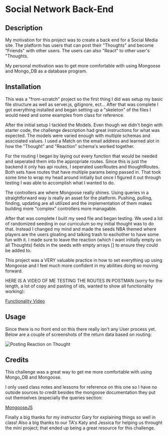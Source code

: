 # Social Network Back-End

  ## Description
  
  My motivation for this project was to create a back end for a Social Media site.  The platform has users that can post their "Thoughts" and become "Friends" with other users.  The users can also "React" to other user's "Thoughts.

  My personal motivation was to get more comfortable with using Mongoose and Mongo_DB as a database program.
  
  ## Installation

  This was a "from-scratch" project so the first thing I did was setup my basic file structure as well as server.js, gitignore, ect...  After that was complete I got everything installed and began setting up a "skeleton" of the files I would need and some examples from class for reference.

  After the initial setup I tackled the Models.  Even though we didn't begin with starter code, the challenge description had great instructions for what was expected.  The models were varied enough with multiple schemas and asscoiated values. I used a Match on the email address and learned alot in how the "Thought" and "Reaction" schema's worked together.

  For the routing I began by laying out every function that would be needed and seperated them into the appropriate routes.  Since this is just the backend it only has api routes, I seperated userRoutes and thoughtRoutes.  Both sets have routes that have multiple params being passed in.  That took some time to wrap my head around initially but once I figured it out through testing I was able to accomplish what I wanted to do.

  The controllers are where Mongoose really shines.  Using queries in a straightforward way is really an asset for the platform.  Pushing, pulling, finding, updating are all utilized and the implementation of them makes building more "complex" controllers more managable.

  After that was complete I built my seed file and began testing.  We used a lot of randomized seeding in our curriculum so my initial thought was to do that.  Instead I changed my mind and made the seeds NBA themed where players are the users gloating and talking trash to eachother to have some fun with it.  I made sure to leave the reaction (which I want initially empty on all Thoughts) fields in the seeds with empty arrays [] to ensure they could be added to.
  
  This project was a VERY valuable practice in how to set everything up using Mongoose and I feel much more confident in my abilities doing so moving forward.

 HERE IS A VIDEO OF ME TESTING THE ROUTES IN POSTMAN (sorry for the length, a lot of copy and pasting of ids, wanted to show all functionality working):

 [Functionality Video](https://drive.google.com/file/d/1aYvis2bUMjdcuc85VrnOAaCiE1Y70DaC/view?usp=sharing)

  ## Usage
  
  Since there is no front end on this there really isn't any User process yet.  Below are a couple of screenshots of the return data based on routing:
  
![Posting Reaction on Thought](https://github.com/tylerpeterson8791/social-network-api/assets/75902133/dac0c4a3-7246-4cc0-8c6b-382d3d53d642)




  ## Credits

  This challenge was a great way to get me more comfortable with using Mongo_DB and Mongoose.

  I only used class notes and lessons for reference on this one so I have no outside sources to credit besides the mongoose documentation they put out themselves (especially the queries section:

  [MongooseJS](https://mongoosejs.com/docs/queries.html)
  
  Finally a big thanks for my instructor Gary for explaining things so well in class!  Also a big thanks to our TA's Katy and Jessica for helping us throught the mini project; that ended up being a great resource for this challenge.
